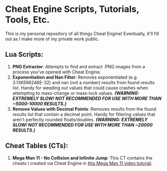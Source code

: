 # Cheat Engine Scripts, Tutorials, Tools, Etc.

This is my personal repository of all things Cheat Engine! Eventually, it'll fill out as I make more of my private work public.

## Lua Scripts:

1. **PNG Extractor**: Attempts to find and extract .PNG images from a process you've opened with Cheat Engine.
2. **Exponentiation and Nan Filter**: Removes exponentiated (e.g. 3.136598246E-32) and nan (not a number) results from found results list. Handy for weeding out values that could cause crashes when attempting to mass-change or mass-lock values. ***(WARNING: EXTREMELY SLOW! NOT RECOMMENDED FOR USE WITH MORE THAN ~5000-10000 RESULTS.)***
3. **Remove Values with Decimal Points**: Removes results from the found results list that contain a decimal point. Handy for filtering values that aren't perfectly rounded floats/doubles. ***(WARNING: EXTREMELY SLOW! NOT RECOMMENDED FOR USE WITH MORE THAN ~20000 RESULTS.)***

## Cheat Tables (CTs):

1. **Mega Man 11 - No Collision and Infinite Jump**: This CT contains the cheats I created via Cheat Engine in [this Mega Man 11 video tutorial](https://youtu.be/rqD45b0oCJc).

